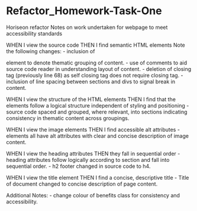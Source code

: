 # Refactor_Homework-Task-One
Horiseon refactor
Notes on work undertaken for webpage to meet accessibility standards

WHEN I view the source code THEN I find semantic HTML elements
Note the following changes:
    - inclusion of <section> element to denote thematic grouping of content.
    - use of comments to aid source code reader in understanding layout of content.
    - deletion of closing tag </img> (previously line 68) as self closing tag does not require closing tag.
    - inclusion of line spacing between sections and divs to signal break in content.

WHEN I view the structure of the HTML elements THEN I find that the elements follow a logical structure independent of styling and positioning
    - source code spaced and grouped, where relevant, into sections indicating consistency in thematic content across groupings.

WHEN I view the image elements THEN I find accessible alt attributes
    - <img> elements all have alt attributes with clear and concise description of image content.

WHEN I view the heading attributes THEN they fall in sequential order
    - heading attributes follow logically according to section and fall into sequential order.
    - h2 footer changed in source code to h4.

WHEN I view the title element THEN I find a concise, descriptive title
    - Title of document changed to concise description of page content.

Additional Notes:
    - change colour of benefits class for consistency and accessibility.